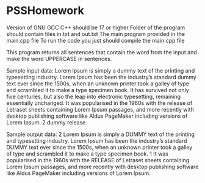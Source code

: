 # PSSHomework

Version of GNU GCC C++ should be 17 or higher
Folder of the program should contain files in.txt and out.txt
The main program provided in the main.cpp file
To run the code you just should compile the main.cpp file


This program returns all sentences that contain the word from the
input and make the word UPPERCASE in sentences.


Sample input data:
Lorem Ipsum is simply a dummy text of the
printing and typesetting industry. Lorem
Ipsum has been the industry’s standard
dummy text ever since the 1500s, when an
unknown printer took a galley of type and
scrambled it to make a type specimen book.
It has survived not only five centuries, but
also the leap into electronic typesetting, remaining essentially unchanged. It was popularised in the 1960s with the release of Letraset sheets containing Lorem Ipsum passages, and more recently with desktop publishing software like Aldus PageMaker including versions of Lorem Ipsum.
2
dummy
release


Sample output data:
2
Lorem Ipsum is simply a DUMMY text of
the printing and typesetting industry.
Lorem Ipsum has been the industry’s standard DUMMY text ever since the 1500s,
when an unknown printer took a galley of
type and scrambled it to make a type specimen book.
1
It was popularised in the 1960s with the
RELEASE of Letraset sheets containing
Lorem Ipsum passages, and more recently
with desktop publishing software like Aldus
PageMaker including versions of Lorem Ipsum.
